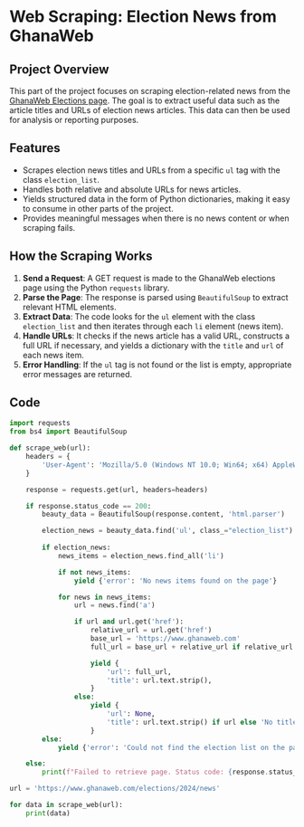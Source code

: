 # Web Scraping: Election News from GhanaWeb

## Project Overview

This part of the project focuses on scraping election-related news from the [GhanaWeb Elections page](https://www.ghanaweb.com/elections/2024/news). The goal is to extract useful data such as the article titles and URLs of election news articles. This data can then be used for analysis or reporting purposes. 

## Features

- Scrapes election news titles and URLs from a specific `ul` tag with the class `election_list`.
- Handles both relative and absolute URLs for news articles.
- Yields structured data in the form of Python dictionaries, making it easy to consume in other parts of the project.
- Provides meaningful messages when there is no news content or when scraping fails.

## How the Scraping Works

1. **Send a Request**: A GET request is made to the GhanaWeb elections page using the Python `requests` library.
2. **Parse the Page**: The response is parsed using `BeautifulSoup` to extract relevant HTML elements.
3. **Extract Data**: The code looks for the `ul` element with the class `election_list` and then iterates through each `li` element (news item).
4. **Handle URLs**: It checks if the news article has a valid URL, constructs a full URL if necessary, and yields a dictionary with the `title` and `url` of each news item.
5. **Error Handling**: If the `ul` tag is not found or the list is empty, appropriate error messages are returned.

## Code

```python
import requests
from bs4 import BeautifulSoup

def scrape_web(url):
    headers = {
        'User-Agent': 'Mozilla/5.0 (Windows NT 10.0; Win64; x64) AppleWebKit/537.36 (KHTML, like Gecko) Chrome/91.0.4472.124 Safari/537.36'
    }

    response = requests.get(url, headers=headers)

    if response.status_code == 200:
        beauty_data = BeautifulSoup(response.content, 'html.parser')

        election_news = beauty_data.find('ul', class_="election_list")
        
        if election_news:
            news_items = election_news.find_all('li')

            if not news_items:
                yield {'error': 'No news items found on the page'}

            for news in news_items:
                url = news.find('a')

                if url and url.get('href'):
                    relative_url = url.get('href')
                    base_url = 'https://www.ghanaweb.com'
                    full_url = base_url + relative_url if relative_url.startswith('/') else relative_url

                    yield {
                        'url': full_url,
                        'title': url.text.strip(),
                    }
                else:
                    yield {
                        'url': None,
                        'title': url.text.strip() if url else 'No title found!',
                    }
        else:
            yield {'error': 'Could not find the election list on the page'}

    else:
        print(f"Failed to retrieve page. Status code: {response.status_code}")

url = 'https://www.ghanaweb.com/elections/2024/news'

for data in scrape_web(url):
    print(data)
